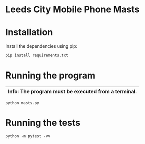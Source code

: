 # Leeds City Mobile Phone Masts

# Installation

Install the dependencies using pip:

```pip install requirements.txt```


# Running the program

| Info: The program must be executed from a terminal. |
| --- |


```python masts.py```

# Running the tests

```python -m pytest -vv```

